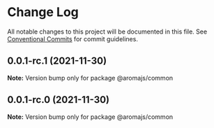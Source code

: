 # Change Log

All notable changes to this project will be documented in this file.
See [Conventional Commits](https://conventionalcommits.org) for commit guidelines.

## 0.0.1-rc.1 (2021-11-30)

**Note:** Version bump only for package @aromajs/common





## 0.0.1-rc.0 (2021-11-30)

**Note:** Version bump only for package @aromajs/common
